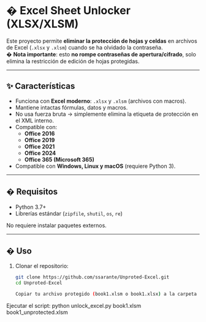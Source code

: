 # � Excel Sheet Unlocker (XLSX/XLSM)

Este proyecto permite **eliminar la protección de hojas y celdas** en archivos de Excel (`.xlsx` y `.xlsm`) cuando se ha olvidado la contraseña.  
� **Nota importante**: esto **no rompe contraseñas de apertura/cifrado**, solo elimina la restricción de edición de hojas protegidas.

---

## ✨ Características

- Funciona con **Excel moderno**: `.xlsx` y `.xlsm` (archivos con macros).
- Mantiene intactas fórmulas, datos y macros.
- No usa fuerza bruta → simplemente elimina la etiqueta de protección en el XML interno.
- Compatible con:
  - **Office 2016**
  - **Office 2019**
  - **Office 2021**
  - **Office 2024**
  - **Office 365 (Microsoft 365)**
- Compatible con **Windows, Linux y macOS** (requiere Python 3).

---

## � Requisitos

- Python 3.7+
- Librerías estándar (`zipfile`, `shutil`, `os`, `re`)

No requiere instalar paquetes externos.

---

## � Uso

1. Clonar el repositorio:
   ```bash
   git clone https://github.com/ssarante/Unproted-Excel.git
   cd Unproted-Excel

   Copiar tu archivo protegido (book1.xlsm o book1.xlsx) a la carpeta del proyecto.

Ejecutar el script:
python unlock_excel.py book1.xlsm book1_unprotected.xlsm

